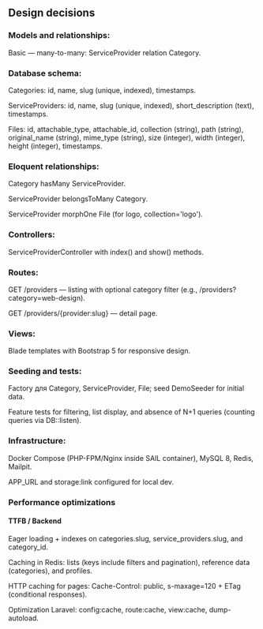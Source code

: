## Design decisions

### Models and relationships:

Basic — many-to-many: ServiceProvider relation Category.

### Database schema:

Categories: id, name, slug (unique, indexed), timestamps.

ServiceProviders: id, name, slug (unique, indexed), short_description (text), timestamps.

Files: id, attachable_type, attachable_id, collection (string), path (string), original_name (string), mime_type (string), size (integer), width (integer), height (integer), timestamps.

### Eloquent relationships:

Category hasMany ServiceProvider.

ServiceProvider belongsToMany Category.

ServiceProvider morphOne File (for logo, collection='logo').

### Controllers:

ServiceProviderController with index() and show() methods.

### Routes:

GET /providers — listing with optional category filter (e.g., /providers?category=web-design).

GET /providers/{provider:slug} — detail page.

### Views:

Blade templates with Bootstrap 5 for responsive design.

### Seeding and tests:

Factory для Category, ServiceProvider, File; seed DemoSeeder for initial data.

Feature tests for filtering, list display, and absence of N+1 queries (counting queries via DB::listen).

### Infrastructure:

Docker Compose (PHP-FPM/Nginx inside SAIL container), MySQL 8, Redis, Mailpit.

APP_URL and storage:link configured for local dev.

### Performance optimizations

#### TTFB / Backend

Eager loading + indexes on categories.slug, service_providers.slug, and category_id.

Caching in Redis: lists (keys include filters and pagination), reference data (categories), and profiles.

HTTP caching for pages: Cache-Control: public, s-maxage=120 + ETag (conditional responses).

Optimization Laravel: config:cache, route:cache, view:cache, dump-autoload.
